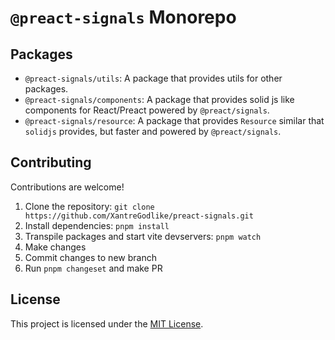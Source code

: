 # `@preact-signals` Monorepo

## Packages

- `@preact-signals/utils`: A package that provides utils for other packages.
- `@preact-signals/components`: A package that provides solid js like components for React/Preact powered by `@preact/signals`.
- `@preact-signals/resource`: A package that provides `Resource` similar that `solidjs` provides, but faster and powered by `@preact/signals`.

## Contributing

Contributions are welcome!

1. Clone the repository: `git clone https://github.com/XantreGodlike/preact-signals.git`
2. Install dependencies: `pnpm install`
3. Transpile packages and start vite devservers: `pnpm watch`
4. Make changes
5. Commit changes to new branch
6. Run `pnpm changeset` and make PR


## License

This project is licensed under the [MIT License](LICENSE).
